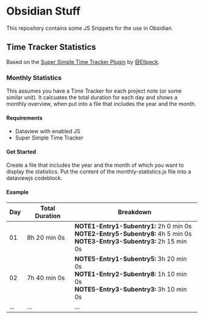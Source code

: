 # Obsidian Stuff 

This repository contains some JS Snippets for the use in Obsidian. 

## Time Tracker Statistics 

Based on the [Super Simple Time Tracker Plugin](https://github.com/Ellpeck/ObsidianSimpleTimeTracker) by [@Ellpeck](https://www.github.com/Ellpeck). 

### Monthly Statistics 
This assumes you have a Time Tracker for each project note (or some similar unit). 
It calcuates the total duration for each day and shows a monthly overview, 
when put into a file that includes the year and the month. 

#### Requirements 
- Dataview with enabled JS 
- Super Simple Time Tracker
  
#### Get Started 
Create a file that includes the year and the month of which you want to display the statistics. 
Put the content of the monthly-statistics.js file into a dataviewjs codeblock.

#### Example  

| Day | Total Duration | Breakdown                                                                                                                      |
| --- | -------------- | ------------------------------------------------------------------------------------------------------------------------------ |
| 01  | 8h 20 min 0s   | **NOTE1-Entry1-Subentry1:** 2h 0 min 0s<br>**NOTE2-Entry5-Subentry8:** 4h 5 min 0s<br>**NOTE3-Entry3-Subentry3:** 2h 15 min 0s |
| 02  | 7h 40 min 0s   | **NOTE5-Entry1-Subentry5:** 3h 20 min 0s<br>**NOTE1-Entry2-Subentry8:** 1h 10 min 0s<br>**NOTE5-Entry3-Subentry3:** 3h 10 min 0s |
| ...  | ...           | ...                                                                                                                            |




